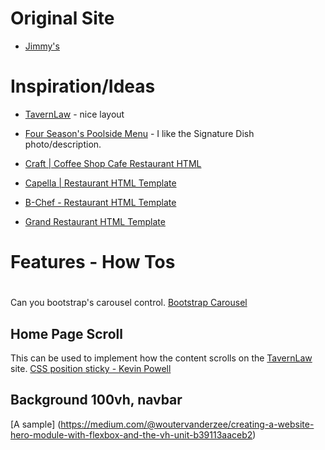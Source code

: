 
# Original Site
* [Jimmy's](https://www.jimmysonfirst.com/)

# Inspiration/Ideas

* [TavernLaw](https://www.tavernlaw.com/) - nice layout

* [Four Season's Poolside Menu](https://www.fourseasons.com/seattle/dining/restaurants/infinity-pool-bar/) - I like the Signature Dish photo/description.
* [Craft | Coffee Shop Cafe Restaurant HTML](https://themeforest.net/item/craft-coffee-shop-cafe-restaurant-html/29934634)
* [Capella | Restaurant HTML Template](https://themeforest.net/item/capella-restaurant-html-template/30953824)
* [B-Chef - Restaurant HTML Template](https://themeforest.net/item/bchef-restaurant-html-template/28195613)
* [Grand Restaurant HTML Template](https://themeforest.net/item/grand-restaurant-html-template/24839493)
  

# Features - How Tos

# 

Can you bootstrap's carousel control.
[Bootstrap Carousel](https://getbootstrap.com/docs/5.1/components/carousel/)

## Home Page Scroll

This can be used to implement how the content scrolls on the [TavernLaw](https://www.tavernlaw.com/) site.
[CSS position sticky - Kevin Powell](https://www.youtube.com/watch?v=8TyoihVGErI)

## Background 100vh, navbar
[A sample] (https://medium.com/@woutervanderzee/creating-a-website-hero-module-with-flexbox-and-the-vh-unit-b39113aaceb2)

